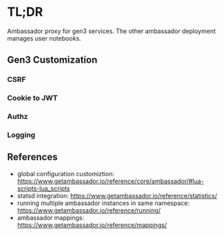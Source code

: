 # TL;DR

Ambassador proxy for gen3 services.
The other ambassador deployment manages user notebooks.

## Gen3 Customization

### CSRF

### Cookie to JWT

### Authz

### Logging


## References

* global configuration customiztion: https://www.getambassador.io/reference/core/ambassador/#lua-scripts-lua_scripts
* statsd integration: https://www.getambassador.io/reference/statistics/
* running multiple ambassador instances in same namespace: https://www.getambassador.io/reference/running/
* ambassador mappings: https://www.getambassador.io/reference/mappings/

